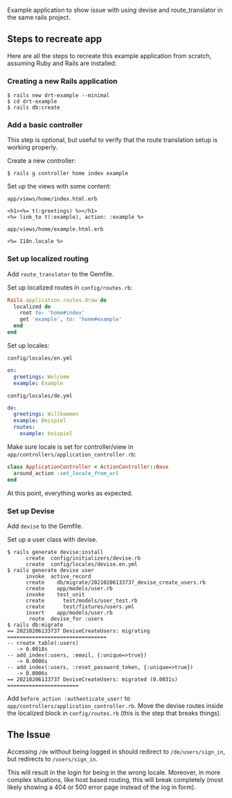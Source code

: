 Example application to show issue with using devise and route_translator in the same rails project.

## Steps to recreate app

Here are all the steps to recreate this example application from scratch, assuming Ruby and Rails are installed:

### Creating a new Rails application

``` console
$ rails new drt-example --minimal
$ cd drt-example
$ rails db:create
```

### Add a basic controller

This step is optional, but useful to verify that the route translation setup is working properly.

Create a new controller:

``` console
$ rails g controller home index example
```

Set up the views with some content:

`app/views/home/index.html.erb`

``` erb
<h1><%= t(:greetings) %></h1>
<%= link_to t(:example), action: :example %>
```

`app/views/home/example.html.erb`

``` erb
<%= I18n.locale %>
```

### Set up localized routing

Add `route_translator` to the Gemfile.

Set up localized routes in `config/routes.rb`:

``` ruby
Rails.application.routes.draw do
  localized do
    root to: 'home#index'
    get 'example', to: 'home#example'
  end
end
```

Set up locales:

`config/locales/en.yml`

``` yaml
en:
  greetings: Welcome
  example: Example
```

`config/locales/de.yml`

``` yaml
de:
  greetings: Willkommen
  example: Beispiel
  routes:
    example: beispiel
```

Make sure locale is set for controller/view in `app/controllers/application_controller.rb`:

``` ruby
class ApplicationController < ActionController::Base
  around_action :set_locale_from_url
end
```

At this point, everything works as expected.

### Set up Devise

Add `devise` to the Gemfile.

Set up a user class with devise.

``` console
$ rails generate devise:install
      create  config/initializers/devise.rb
      create  config/locales/devise.en.yml
$ rails generate devise user
      invoke  active_record
      create    db/migrate/20210206133737_devise_create_users.rb
      create    app/models/user.rb
      invoke    test_unit
      create      test/models/user_test.rb
      create      test/fixtures/users.yml
      insert    app/models/user.rb
       route  devise_for :users
$ rails db:migrate
== 20210206133737 DeviseCreateUsers: migrating ================================
-- create_table(:users)
   -> 0.0018s
-- add_index(:users, :email, {:unique=>true})
   -> 0.0006s
-- add_index(:users, :reset_password_token, {:unique=>true})
   -> 0.0006s
== 20210206133737 DeviseCreateUsers: migrated (0.0031s) =======================
```

Add `before_action :authenticate_user!` to `app/controllers/application_controller.rb`.
Move the devise routes inside the localized block in `config/routes.rb` (this is the step that breaks things).

## The Issue

Accessing `/de` without being logged in should redirect to `/de/users/sign_in`, but redirects to `/users/sign_in`.

This will result in the login for being in the wrong locale. Moreover, in more complex situations, like host based routing, this will break completely (most likely showing a 404 or 500 error page instead of the log in form).